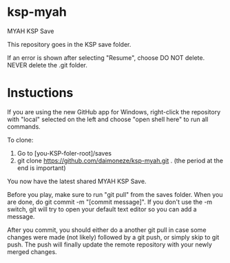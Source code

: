 ksp-myah
========

MYAH KSP Save

This repository goes in the KSP save folder.

If an error is shown after selecting "Resume", choose DO NOT delete. NEVER delete the .git folder.

Instuctions
===========

If you are using the new GitHub app for Windows, right-click the repository with "local" selected on the left and choose "open shell here" to run all commands.

To clone:
1. Go to [you-KSP-foler-root]/saves
2. git clone https://github.com/daimoneze/ksp-myah.git . (the period at the end is important)

You now have the latest shared MYAH KSP Save.

Before you play, make sure to run "git pull" from the saves folder.
When you are done, do git commit -m "[commit message]". If you don't use the -m switch, git will try to open your default text editor so you can add a message.

After you commit, you should either do a another git pull in case some changes were made (not likely) followed by a git push, or simply skip to git push. The push will finally update the remote repository with your newly merged changes.